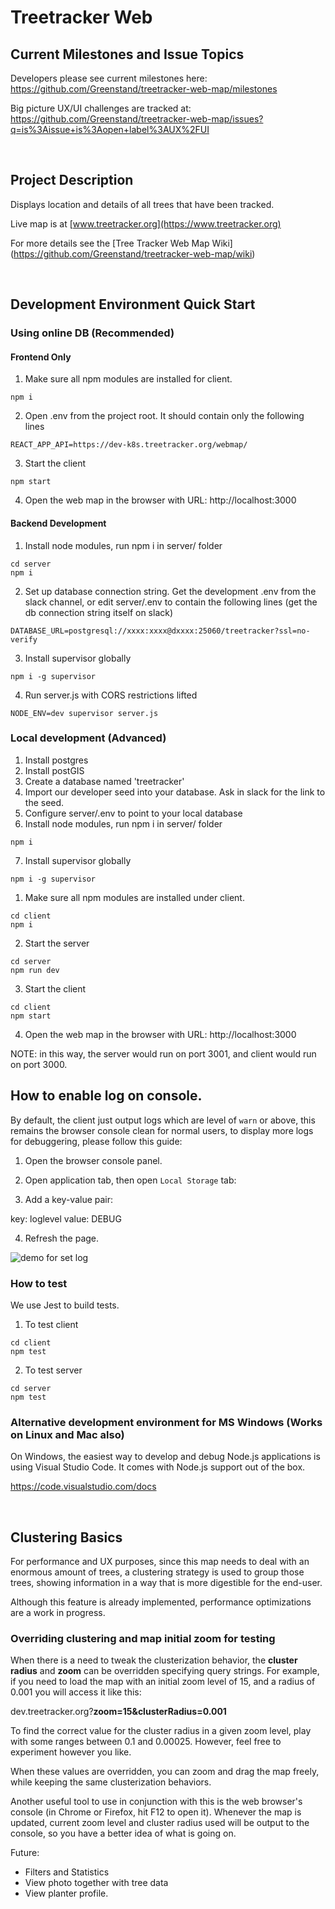 # Treetracker Web

## Current Milestones and Issue Topics

Developers please see current milestones here:  
https://github.com/Greenstand/treetracker-web-map/milestones


Big picture UX/UI challenges are tracked at:  
https://github.com/Greenstand/treetracker-web-map/issues?q=is%3Aissue+is%3Aopen+label%3AUX%2FUI

&nbsp;
&nbsp;

## Project Description

Displays location and details of all trees that have been tracked.

Live map is at [www.treetracker.org](https://www.treetracker.org)

For more details see the [Tree Tracker Web Map Wiki] (https://github.com/Greenstand/treetracker-web-map/wiki)

&nbsp;
&nbsp;

## Development Environment Quick Start

### Using online DB (Recommended)

#### Frontend Only
1. Make sure all npm modules are installed for client.
```
npm i
```
2. Open .env from the project root.  It should contain only the following lines
```
REACT_APP_API=https://dev-k8s.treetracker.org/webmap/
```
3. Start the client
```
npm start
```
4. Open the web map in the browser with URL: http://localhost:3000

#### Backend Development
1. Install node modules, run npm i in server/ folder
```
cd server
npm i
```
2. Set up database connection string.  Get the development .env from the slack channel, or edit server/.env to contain the following lines (get the db connection string itself on slack)
```
DATABASE_URL=postgresql://xxxx:xxxx@dxxxx:25060/treetracker?ssl=no-verify
```
3. Install supervisor globally
```
npm i -g supervisor
```
4. Run server.js with CORS restrictions lifted
```
NODE_ENV=dev supervisor server.js
```

### Local development (Advanced)
1. Install postgres
2. Install postGIS
3. Create a database named 'treetracker'
4. Import our developer seed into your database.  Ask in slack for the link to the seed.
5. Configure server/.env to point to your local database
6. Install node modules, run npm i in server/ folder
```
npm i
```
7. Install supervisor globally
```
npm i -g supervisor
```

1. Make sure all npm modules are installed under client.
```
cd client
npm i
```

2. Start the server
```
cd server
npm run dev
```

3. Start the client
```
cd client
npm start
```

4. Open the web map in the browser with URL: http://localhost:3000

NOTE: in this way, the server would run on port 3001, and client would run on port 3000.

## How to enable log on console.

By default, the client just output logs which are level of `warn` or above, this remains the browser console clean for normal users, to display more logs for debuggering, please follow this guide:

1. Open the browser console panel.

2. Open application tab, then open `Local Storage` tab:

3. Add a key-value pair:

key: loglevel
value: DEBUG

4. Refresh the page.

![demo for set log](./log-demo.gif)


### How to test

We use Jest to build tests.

1. To test client
```
cd client
npm test
```

2. To test server
```
cd server
npm test
```


### Alternative development environment for MS Windows (Works on Linux and Mac also)
On Windows, the easiest way to develop and debug Node.js applications is using Visual Studio Code.
It comes with Node.js support out of the box.

https://code.visualstudio.com/docs

&nbsp;
&nbsp;


## Clustering Basics

For performance and UX purposes, since this map needs to deal with an enormous amount of trees, a clustering strategy is used to group those trees, showing information in a way that is more digestible for the end-user.

Although this feature is already implemented, performance optimizations are a work in progress.

### Overriding clustering and map initial zoom for testing

When there is a need to tweak the clusterization behavior, the **cluster radius** and **zoom** can be overridden specifying query strings.
For example, if you need to load the map with an initial zoom level of 15, and a radius of 0.001 you will access it like this:

dev.treetracker.org?**zoom=15&clusterRadius=0.001**

To find the correct value for the cluster radius in a given zoom level, play with some ranges between 0.1 and 0.00025. However, feel free to experiment however you like.

When these values are overridden, you can zoom and drag the map freely, while keeping the same clusterization behaviors.

Another useful tool to use in conjunction with this is the web browser's console (in Chrome or Firefox, hit F12 to open it). Whenever the map is updated, current zoom level and cluster radius used will be output to the console, so you have a better idea of what is going on.

Future: 
* Filters and Statistics
* View photo together with tree data
* View planter profile. 


